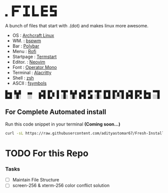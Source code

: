 ```
   █▀▀▀ ▀█▀ █   █▀▀ █▀▀
   █▀▀   █  █   █▀▀ ▀▀█
▀  ▀    ▀▀▀ ▀▀▀ ▀▀▀ ▀▀▀
```

A bunch of files that start with .(dot) and makes linux more awesome.

- OS        : [Archcraft Linux](https://archcraft.io/)
- WM.       : [bspwm](https://wiki.archlinux.org/index.php/Bspwm)
- Bar       : [Polybar](https://github.com/polybar/polybar)
- Menu      : [Rofi](https://github.com/adityastomar67/.dotfiles/tree/master/.config/rofi)
- Startpage : [Termstart](https://github.com/adityastomar67/.dotfiles/tree/master/startpage/termstart)
- Editor.   : [Neovim](https://neovim.org/)
- Font      : [Operator Mono](https://github.com/kiliman/operator-mono-lig)
- Terminal  : [Alacritty](https://github.com/alacritty/alacritty)
- Shell     : [zsh](https://wiki.archlinux.org/index.php/Zsh)
- ASCII     : [fsymbols](https://fsymbols.com/text-art)





```
█▄▄ █▄█   ▄▄   ▄▀█ █▀▄ █ ▀█▀ █▄█ ▄▀█ █▀ ▀█▀ █▀█ █▀▄▀█ ▄▀█ █▀█ █▄▄ ▀▀█
█▄█ ░█░   ░░   █▀█ █▄▀ █ ░█░ ░█░ █▀█ ▄█ ░█░ █▄█ █░▀░█ █▀█ █▀▄ █▄█ ░░█
```

## For Complete Automated install
Run this code snippet in your terminal **(Coming soon...)**
```bash
curl -sL https://raw.githubusercontent.com/adityastomar67/Fresh-Install/master/Fresh-Install.sh | sh -s -- --dots
```

# TODO For this Repo

### Tasks
- [ ] Maintain File Structure
- [ ] screen-256 & xterm-256 color conflict solution
